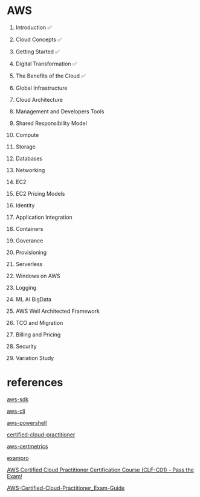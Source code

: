 # AWS

1. Introduction ✅

2. Cloud Concepts ✅

3. Getting Started ✅

4. Digital Transformation ✅

5. The Benefits of the Cloud ✅

6. Global Infrastructure

7. Cloud Architecture

8. Management and Developers Tools

9. Shared Responsibility Model

10. Compute

11. Storage

12. Databases

13. Networking

14. EC2

15. EC2 Pricing Models

16. Identity

17. Application Integration

18. Containers

19. Goverance

20. Provisioning

21. Serverless

22. Windows on AWS

23. Logging

24. ML AI BigData

25. AWS Well Architected Framework

26. TCO and Migration

27. Billing and Pricing

28. Security

29. Variation Study

# references

[aws-sdk](https://aws.amazon.com/developer/tools/)

[aws-cli](https://aws.amazon.com/cli/)

[aws-powershell](https://docs.aws.amazon.com/powershell/latest/userguide/pstools-getting-set-up-linux-mac.html)

[certified-cloud-practitioner](https://aws.amazon.com/certification/certified-cloud-practitioner/)

[aws-certmetrics](https://www.certmetrics.com/amazon/default.aspx)

[exampro](https://app.exampro.co/student/journey/clf-c02)

[ AWS Certified Cloud Practitioner Certification Course (CLF-C01) - Pass the Exam! ](https://www.youtube.com/watch?v=SOTamWNgDKc)

[AWS-Certified-Cloud-Practitioner_Exam-Guide](https://d1.awsstatic.com/training-and-certification/docs-cloud-practitioner/AWS-Certified-Cloud-Practitioner_Exam-Guide.pdf)